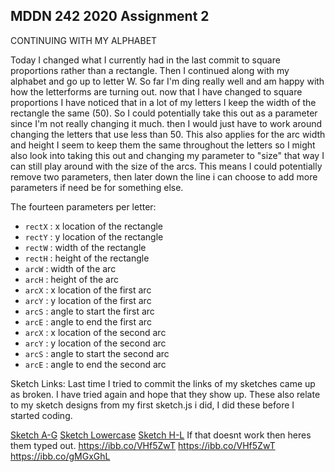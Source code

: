 ## MDDN 242 2020 Assignment 2
CONTINUING WITH MY ALPHABET

Today I changed what I currently had in the last commit to square proportions rather than a rectangle. Then I continued along with my alphabet and go up to letter W. So far I'm ding really well and am happy with how the letterforms are turning out. now that I have changed to square proportions I have noticed that in a lot of my letters I keep the width of the rectangle the same (50). So I could potentially take this out as a parameter since I'm not really changing it much. then I would just have to work around changing the letters that use less than 50. This also applies for the arc width and height I seem to keep them the same throughout the letters so I might also look into taking this out and changing my parameter to "size" that way I can still play around with the size of the arcs. This means I could potentially remove two parameters, then later down the line i can choose to add more parameters if need be for something else. 

The fourteen parameters per letter:
  * `rectX` : x location of the rectangle
  * `rectY` : y location of the rectangle
  * `rectW` : width of the rectangle
  * `rectH` : height of the rectangle
  * `arcW` : width of the arc
  * `arcH` : height of the arc
  * `arcX` : x location of the first arc
  * `arcY` : y location of the first arc
  * `arcS` : angle to start the first arc
  * `arcE` : angle to end the first arc
  * `arcX` : x location of the second arc
  * `arcY` : y location of the second arc
  * `arcS` : angle to start the second arc
  * `arcE` : angle to end the second arc


Sketch Links: 
Last time I tried to commit the links of my sketches came up as broken. I have tried again and hope that they show up.
These also relate to my sketch designs from my first sketch.js i did, I did these before I started coding. 

[Sketch A-G](https://ibb.co/VHf5ZwT)
[Sketch Lowercase](https://ibb.co/VHf5ZwT)
[Sketch H-L](https://ibb.co/gMGxGhL)
If that doesnt work then heres them typed out. 
https://ibb.co/VHf5ZwT
https://ibb.co/VHf5ZwT
https://ibb.co/gMGxGhL
